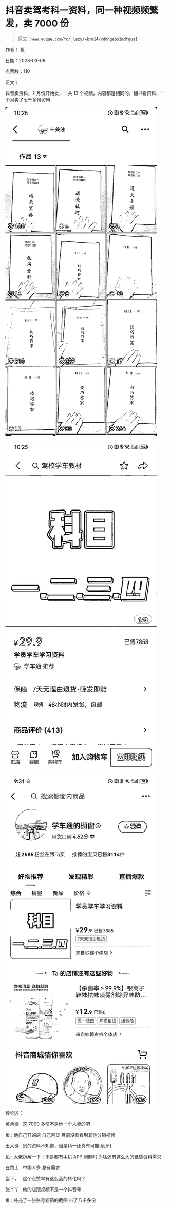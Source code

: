 # 抖音卖驾考科一资料，同一种视频频繁发，卖 7000 份

> 原文：[`www.yuque.com/for_lazy/xkrm14/vdmhgebs1mdfgus1`](https://www.yuque.com/for_lazy/xkrm14/vdmhgebs1mdfgus1)

作者： 鱼 

日期：2023-03-09 

点赞数：110 

正文： 

抖音卖资料，2 月份开始发，一共 13 个视频，内容都是相同的，翻书看资料，一个月卖了七千多份资料 

![](img/cfd109282640ab3360fc3735e6f00fbd.png) 

![](img/39abac57067323e412bdba6cb501e808.png)  

![](img/12e14d7e1a54d28c9a683e6c767c8ed6.png)  

评论区： 

黄承德 : 这 7000 多份不是他一个人卖的吧 

鱼 : 他自己开的店 自己带货 目前没有看到其他分销视频 

王大诗 : 别的资料不知道，但是科一还真有可能[呲牙] 

鱼 : 大佬拆解一下！不是都有手机 APP 刷题吗 为啥还有这么大的纸质资料需求 

在路上 : 中国人多 总有需求 

当下， : 这个点赞率有这么高的转化吗？ 

张丫丫 : 他的店跟视频不是一个抖音号 

鱼 : 补充了一张账号橱窗的截图 带了八千多份 

